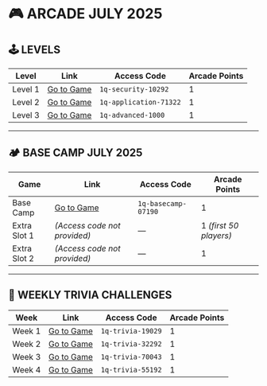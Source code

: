 # 🎮 ARCADE JULY 2025

## 🕹️ LEVELS

| Level     | Link                                                                 | Access Code             | Arcade Points |
|-----------|----------------------------------------------------------------------|--------------------------|---------------|
| Level 1   | [Go to Game](https://www.cloudskillsboost.google/games/6310)        | ```1q-security-10292```     | 1             |
| Level 2   | [Go to Game](https://www.cloudskillsboost.google/games/6311)        | ```1q-application-71322```  | 1             |
| Level 3   | [Go to Game](https://www.cloudskillsboost.google/games/6312)        | ```1q-advanced-1000```      | 1             |

---

## 🏕️ BASE CAMP JULY 2025

| Game            | Link                                                                 | Access Code              | Arcade Points |
|-----------------|----------------------------------------------------------------------|---------------------------|---------------|
| Base Camp       | [Go to Game](https://www.cloudskillsboost.google/games/6313)        | ```1q-basecamp-07190```      | 1             |
| Extra Slot 1    | *(Access code not provided)*                                         | —                         | 1 *(first 50 players)* |
| Extra Slot 2    | *(Access code not provided)*                                         | —                         | 1             |

---

## 📅 WEEKLY TRIVIA CHALLENGES

| Week      | Link                                                                 | Access Code            | Arcade Points |
|-----------|----------------------------------------------------------------------|-------------------------|---------------|
| Week 1    | [Go to Game](https://www.cloudskillsboost.google/games/6314)        | ```1q-trivia-19029```      | 1             |
| Week 2    | [Go to Game](https://www.cloudskillsboost.google/games/6315)        | ```1q-trivia-32292```      | 1             |
| Week 3    | [Go to Game](https://www.cloudskillsboost.google/games/6316)        | ```1q-trivia-70043```      | 1             |
| Week 4    | [Go to Game](https://www.cloudskillsboost.google/games/6317)        | ```1q-trivia-55192```      | 1             |
